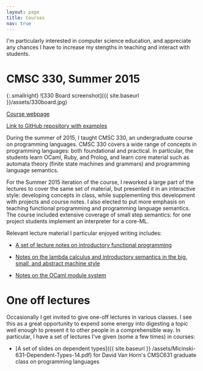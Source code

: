 ```yaml
---
layout: page
title: Courses
nav: true
---
```


I'm particularly interested in computer science education, and
appreciate any chances I have to increase my stengths in teaching and
interact with students.

# CMSC 330, Summer 2015

{:.smallright}
![330 Board screenshot]({{ site.baseurl }}/assets/330board.jpg)

[Course webpage](https://cs.umd.edu/class/summer2015/cmsc330/)

[Link to GitHub repository with examples](https://github.com/kmicinski/cmsc330examples)

During the summer of 2015, I taught CMSC 330, an undergraduate course
on programming languages.  CMSC 330 covers a wide range of concepts in
programming languages: both foundational and practical. In particular,
the students learn OCaml, Ruby, and Prolog, and learn core material
such as automata theory (finite state machines and grammars) and
programming language semantics.

For the Summer 2015 iteration of the course, I reworked a large part
of the lectures to cover the same set of material, but presented it in
an interactive style: developing concepts in class, while
supplementing this development with projects and course notes. I also
elected to put more emphasis on teaching functional programming and
programming language semantics. The course included extensive coverage
of small step semantics: for one project students implement an
interpreter for a core-ML.

Relevant lecture material I particular enjoyed writing includes:

- [A set of lecture notes on introductory functional programming](https://github.com/kmicinski/cmsc330examples/tree/master/ocaml)

- [Notes on the lambda calculus and introductory semantics in the big, small, and abstract machine style](https://github.com/kmicinski/cmsc330examples/tree/master/lambda-calculus)

- [Notes on the OCaml module system](https://github.com/kmicinski/cmsc330examples/tree/master/module-systems)

# One off lectures

Occasionally I get invited to give one-off lectures in various
classes. I see this as a great opportunity to expend some energy into
digesting a topic well enough to present it to other people in a
comprehensible way. In particular, I have a set of lectures I've given
(some a few times) in courses:

- [A set of slides on dependent types]({{ site.baseurl }} /assets/Micinski-631-Dependent-Types-14.pdf) for David Van Horn's CMSC631
  graduate class on programming languages
